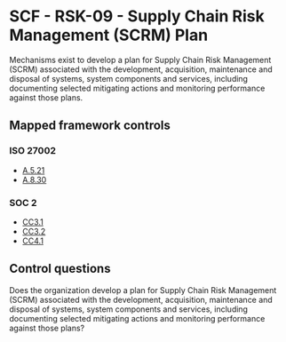 # SCF - RSK-09 - Supply Chain Risk Management (SCRM) Plan
Mechanisms exist to develop a plan for Supply Chain Risk Management (SCRM) associated with the development, acquisition, maintenance and disposal of systems, system components and services, including documenting selected mitigating actions and monitoring performance against those plans.
## Mapped framework controls
### ISO 27002
- [A.5.21](../iso27002/a-5.md#a521)
- [A.8.30](../iso27002/a-8.md#a830)
  
### SOC 2
- [CC3.1](../soc2/cc31.md)
- [CC3.2](../soc2/cc32.md)
- [CC4.1](../soc2/cc41.md)
  
## Control questions
Does the organization develop a plan for Supply Chain Risk Management (SCRM) associated with the development, acquisition, maintenance and disposal of systems, system components and services, including documenting selected mitigating actions and monitoring performance against those plans?
  